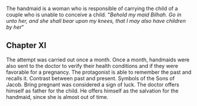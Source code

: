 The handmaid is a woman who is responsible of carrying the child of a couple who is unable to conceive a child. 
"*Behold my maid Bilhah. Go in unto her, and she shall bear upon my knees, that I may also have children by her*"
## Chapter XI
The attempt was carried out once a month. Once a month, handmaids were also sent to the doctor to verify their health conditions and if they were favorable for a pregnancy. 
The protagonist is able to remember the past and recalls it. Contrast between past and present. 
Symbols of the Sons of Jacob. Bring pregnant was considered a sign of luck. 
The doctor offers himself as father for the child. He offers himself as the salvation for the handmaid, since she is almost out of time.


